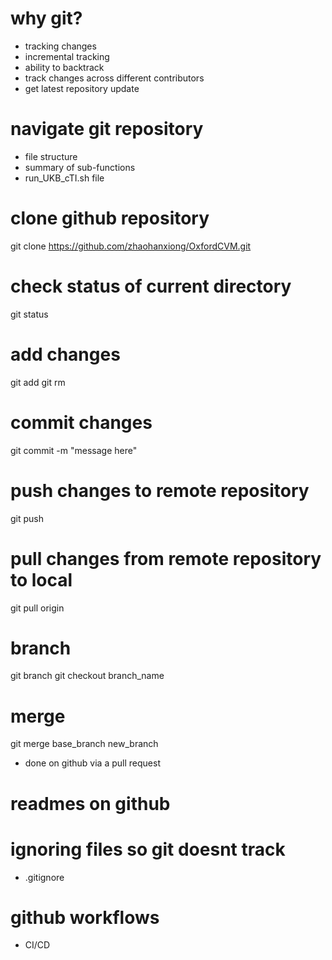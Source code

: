 # why git?
- tracking changes
- incremental tracking
- ability to backtrack
- track changes across different contributors
- get latest repository update

# navigate git repository
- file structure
- summary of sub-functions
- run_UKB_cTI.sh file

# clone github repository
git clone https://github.com/zhaohanxiong/OxfordCVM.git

# check status of current directory
git status

# add changes
git add
git rm

# commit changes
git commit -m "message here"

# push changes to remote repository
git push

# pull changes from remote repository to local
git pull origin

# branch
git branch
git checkout branch_name

# merge
git merge base_branch new_branch
- done on github via a pull request

# readmes on github

# ignoring files so git doesnt track
- .gitignore

# github workflows
- CI/CD
